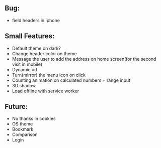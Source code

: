 ## Bug:
- field headers in iphone

## Small Features:
- Default theme on dark?
- Change header color on theme
- Message the user to add the address on home screen(for the second visit in mobile)
- Dynamic url
- Turn(mirror) the menu icon on click
- Counting animation on calculated numbers + range input
- 3D shadow
- Load offline with service worker

## Future:
- No thanks in cookies
- OS theme
- Bookmark
- Comparison
- Login
